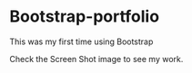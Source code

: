 # Bootstrap-portfolio

This was my first time using Bootstrap

Check the Screen Shot image to see my work.
